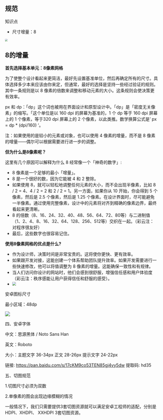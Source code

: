 ## 规范

知识点

- 尺寸增量：8

<img src="/Users/zj/ui-notes/bk/andriod.jpg" style="zoom:50%;" />



## 8的增量

**首先选择基本单元：8像素网格**

为了使整个设计看起来更简洁，最好先设置基准单位，然后再确定所有的尺寸。具体选择多少本来应该由你来定，但通常，最好的选择是坚持一些经过验证的规则。其中一条规则是以 8 像素的倍数来调整和移动元素的大小。这条规则会使决策更有效率。

px 和 dp：「dp」这个词也被用在界面设计和原型设计中。「dp」是「密度无关像素」的缩写。「这个单位是以 160 dpi 的屏幕为基准的，1 个 dp 等于 160 dpi 屏幕上的 1 个像素，等于320 dpi 屏幕上的 2 个像素，以此类推。数学换算公式是’ px = dp * (dpi/160) ‘。

注：如果使用的是较小的元素或对象，也可以使用 4 像素的增量，而不是 8 像素的增量——偶尔可以根据需要进行进一步的调整。

**但为什么是8像素呢？**

这里有几个原因可以解释为什么 8 经常像一个「神奇的数字」:

- 8 像素是一个足够的最小「增量」。
- 8 是一个很好的数，因为它能被 4 和 2 整除。
- 如果使用 8，就可以轻松地调整任何元素的大小，而不会出现半像素，比如 8 / 2 = 4、4 / 2 = 2 和 2 / 2 = 1。另一方面，如果你从 10 开始，你会得到 5 个像素，然后是 2.5 个像素，然后是 1.25 个像素。在设计界面时，尽可能避免一半像素。通过使用完整像素，设计中的元素将对齐到精确的像素边界，最终看起来更清晰。
- 8 的倍数（8、16、24、32、40、48、56、64、72、80等）与二进制值（1、2、4、8、16、32、64、128、256、512等）交织在一起。（彩云注：对程序很友好）
- 最后，这些数字也很容易记住。

**使用8像素网格的优点是什么?**

- 作为设计师，决策时间是非常宝贵的。这将使你更快、更有效率。
- 如果跟开发对接，这能创建一个体系帮助团队提升效率。如果开发需要进行一些快速修改，他可以将值调整为 8 像素的增量。这能确保一致性和有规律。
- 当人们访问你设计的网站时，他们会感到很舒服，增强信任感和用户体验度（彩云注：秩序感能让用户获得信任和舒服的感受）。
- <img src="/Users/zj/ui-notes/bk/uisdc-cy-20191231-3.jpg" style="zoom:75%;" />



安卓图标尺寸

最小区域：48dp

![](/Users/zj/ui-notes/bk/1.jpeg)




四、安卓字体



中文：思源黑体 / Noto Sans Han

英文：Roboto

大小：主题文字 36-34px    正文 28-26px     提示文字 24-22px

链接: https://pan.baidu.com/s/17cKM9co53TEN85gj4vy5dw 提取码: hd35




五、切图规范



1.切图尺寸必须为双数

2.单像素的图会出现边缘模糊的情况

一般情况下，我们只需要提供3套切图资源就可以满足安卓工程师的适配，分别是HDPI、XHDPI、 XXHDPI 3套切图资源。